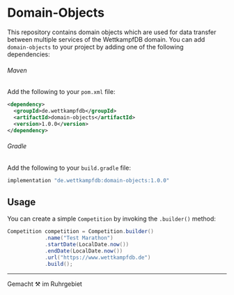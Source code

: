 # Domain-Objects
This repository contains domain objects which are used for data transfer between 
multiple services of the WettkampfDB domain. You can add `domain-objects` to 
your project by adding one of the following dependencies:

###### Maven

Add the following to your `pom.xml` file:

```xml
<dependency>
  <groupId>de.wettkampfdb</groupId>
  <artifactId>domain-objects</artifactId>
  <version>1.0.0</version>
</dependency>
```

###### Gradle

Add the following to your `build.gradle` file:

```groovy
implementation "de.wettkampfdb:domain-objects:1.0.0"
```

## Usage

You can create a simple `Competition` by invoking the `.builder()` method:

```java
Competition competition = Competition.builder()
            .name("Test Marathon")
            .startDate(LocalDate.now())
            .endDate(LocalDate.now())
            .url("https://www.wettkampfdb.de")
            .build();
```

-----
Gemacht ⚒️ im Ruhrgebiet